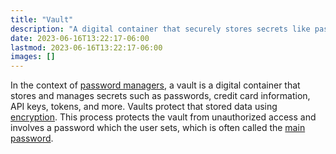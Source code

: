 ```yaml
---
title: "Vault"
description: "A digital container that securely stores secrets like passwords."
date: 2023-06-16T13:22:17-06:00
lastmod: 2023-06-16T13:22:17-06:00
images: []
---
```


In the context of [password managers](#password-manager), a vault is a digital container that stores
and manages secrets such as passwords, credit card information, API keys, tokens, and more. Vaults
protect that stored data using [encryption](#encryption). This process protects the vault from
unauthorized access and involves a password which the user sets, which is often called the
[main password](#main-password).
